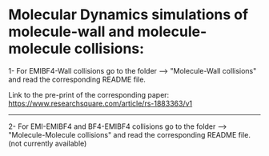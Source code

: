 # Molecular Dynamics simulations of molecule-wall and molecule-molecule collisions:

1- For EMIBF4-Wall collisions go to the folder --> "Molecule-Wall collisions" and read the corresponding README file.

Link to the pre-print of the corresponding paper: https://www.researchsquare.com/article/rs-1883363/v1

---

2- For EMI-EMIBF4 and BF4-EMIBF4 collisions go to the folder --> "Molecule-Molecule collisions" and read the corresponding README file. (not currently available)



